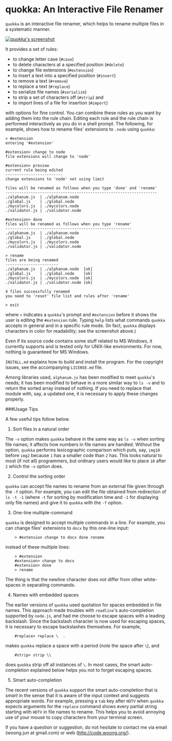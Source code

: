 quokka: An Interactive File Renamer
===================================

`quokka` is an interactive file renamer, which helps to rename multiple files
in a systematic manner.

  <div class="center">
    <a href="http://code.woong.org/img/quokka-sc.png">
      <img src="http://code.woong.org/img/quokka-sc.png"
        alt="quokka's screenshot"
        style="display:block; margin-left:auto; margin-right:auto" />
    </a>
  </div>

It provides a set of rules:

- to change letter case (`#case`)
- to delete characters at a specified position (`#delete`)
- to change file extensions (`#extension`)
- to insert a text into a specified position (`#insert`)
- to remove a text (`#remove`)
- to replace a text (`#replace`)
- to serialize file names (`#serialize`)
- to strip a set of characters off (`#strip`) and
- to import lines of a file for insertion (`#import`)

with options for fine control. You can combine these rules as you want by
adding them into the rule chain. Editing each rule and the rule chain is
performed interactively as you do in a shell prompt. The following, for
example, shows how to rename files' extensions to `.node` using `quokka`:

    > #extension
    entering '#extension'

    #extension> change to node
    file extensions will change to 'node'

    #extension> preview
    current rule being edited
    -------------------------
    change extensions to 'node' not using limit

    files will be renamed as follows when you type 'done' and 'rename'
    ------------------------------------------------------------------
    ./alphanum.js  | ./alphanum.node
    ./global.js    | ./global.node
    ./mycolors.js  | ./mycolors.node
    ./validator.js | ./validator.node

    #extension> done
    files will be renamed as follows when you type 'rename'
    -------------------------------------------------------
    ./alphanum.js  | ./alphanum.node
    ./global.js    | ./global.node
    ./mycolors.js  | ./mycolors.node
    ./validator.js | ./validator.node

    > rename
    files are being renamed
    -----------------------
    ./alphanum.js  | ./alphanum.node  [ok]
    ./global.js    | ./global.node    [ok]
    ./mycolors.js  | ./mycolors.node  [ok]
    ./validator.js | ./validator.node [ok]

    4 files successfully renamed
    you need to 'reset' file list and rules after 'rename'

    > exit

where `>` indicates a `quokka`'s prompt and `#extension` before it shows the
user is editing the `#extension` rule. Typing `help` lists what commands
`quokka` accepts in general and in a specific rule mode. (In fact, `quokka`
displays characters in color for readability; see the screenshot above.)

Even if its source code contains some stuff related to MS Windows, it currently
supports and is tested only for UNIX-like environments. For now, nothing is
guaranteed for MS Windows.

`INSTALL.md` explains how to build and install the program. For the copyright
issues, see the accompanying `LICENSE.md` file.

Among libraries used, `alphanum.js` has been modified to meet `quokka`'s needs;
it has been modified to behave in a more similar way to `ls -v` and to return
the sorted array instead of nothing. If you need to replace that module with,
say, a updated one, it is necessary to apply these changes properly.

###Usage Tips

A few useful tips follow below.

1. Sort files in a natural order

  The `-v` option makes `quokka` behave in the same way as `ls -v` when
  sorting file names; it affects how numbers in file names are handled. Without
  the option, `quokka` performs lexicographic comparison which puts, say,
  `img10` before `img2` because `1` has a smaller code than `2` has. This looks
  natural to most (if not all) programmers, but ordinary users would like to
  place `10` after `2` which the `-v` option does.

2. Control the sorting order

  `quokka` can accept file names to rename from an external file given through
  the `-f` option. For example, you can edit the file obtained from redirection
  of `ls -t -1` (where `-t` for sorting by modification time and `-1` for
  displaying only file names) and give it to `quokka` with the `-f` option.

3. One-line multiple-command

  `quokka` is designed to accept multiple commands in a line. For example, you
  can change files' extensions to `docx` by this one-line input:

        > #extension change to docx done rename

  instead of these multiple lines:

        > #extension
        #extension> change to docx
        #extension> done
        > rename

  The thing is that the newline character does not differ from other
  white-spaces in separating commands.

4. Names with embedded spaces

  The earlier versions of `quokka` used quotation for spaces embedded in file
  names. This approach made troubles with `readline`'s auto-completion
  supported by `node.js`, and had me choose to escape spaces with a leading
  backslash. Since the backslash character is now used for escaping spaces, it
  is necessary to escape backslashes themselves. For example,

        #replace> replace \  .

  makes `quokka` replace a space with a period (_note_ the space after `\`),
  and

        #strip> strip \\

  does `quokka` strip off all instances of `\`. In most cases, the smart
  auto-completion explained below helps you not to forget escaping spaces.

5. Smart auto-completion

  The recent versions of `quokka` support the smart auto-completion that is
  _smart_ in the sense that it is aware of the input context and suggests
  appropriate words. For example, pressing a `tab` key after `HDTV` when
  `quokka` expects arguments for the `replace` command shows every partial
  string starting with `HDTV` in file names to rename. This helps you to
  avoid annoying use of your mouse to copy characters from your terminal
  screen.

If you have a question or suggestion, do not hesitate to contact me via email
(woong.jun at gmail.com) or web (http://code.woong.org/).
